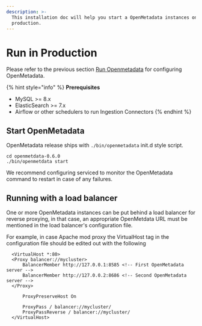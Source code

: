 ```yaml
---
description: >-
  This installation doc will help you start a OpenMetadata instances on your
  production.
---
```


# Run in Production

Please refer to the previous section [Run Openmetadata](run-openmetadata.md) for configuring OpenMetadata.

{% hint style="info" %}
**Prerequisites**

* MySQL >= 8.x
* ElasticSearch >= 7.x
* Airflow or other schedulers to run Ingestion Connectors
{% endhint %}

## Start OpenMetadata

OpenMetadata release ships with `./bin/openmetadata` init.d style script.

```
cd openmetdata-0.6.0
./bin/openmetdata start
```

We recommend configuring serviced to monitor the OpenMetadata command to restart in case of any failures.

## Running with a load balancer

One or more OpenMetadata instances can be put behind a load balancer for reverse proxying, in that case, an appropriate OpenMetdata URL must be mentioned in the load balancer's configuration file.

For example, in case Apache mod proxy the VirtualHost tag in the configuration file should be edited out with the following

```
  <VirtualHost *:80>
  <Proxy balancer://mycluster>
      BalancerMember http://127.0.0.1:8585 <!-- First OpenMetadata server -->
      BalancerMember http://127.0.0.2:8686 <!-- Second OpenMetadata server -->
  </Proxy>

      ProxyPreserveHost On

      ProxyPass / balancer://mycluster/
      ProxyPassReverse / balancer://mycluster/
  </VirtualHost>
```

